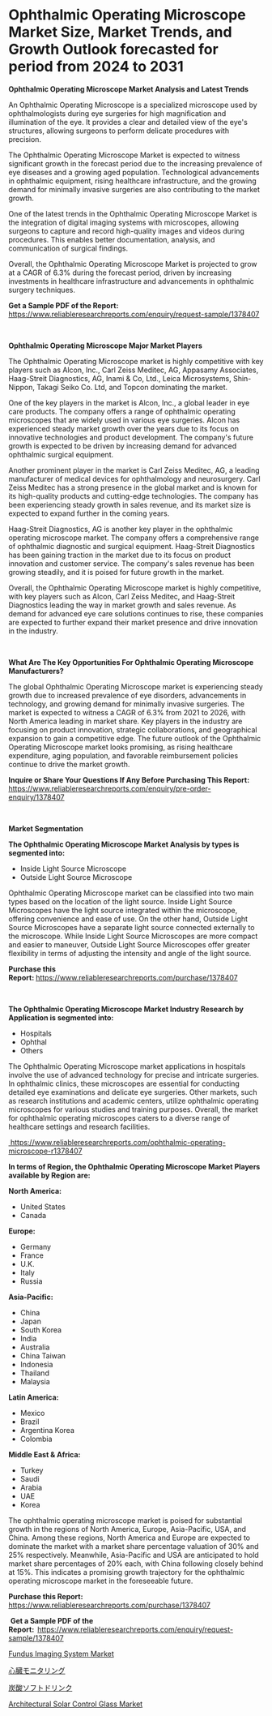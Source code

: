 <p><h1>Ophthalmic Operating Microscope Market Size, Market Trends, and Growth Outlook forecasted for period from 2024 to 2031</h1></p><p><strong>Ophthalmic Operating Microscope Market Analysis and Latest Trends</strong></p>
<p><p>An Ophthalmic Operating Microscope is a specialized microscope used by ophthalmologists during eye surgeries for high magnification and illumination of the eye. It provides a clear and detailed view of the eye's structures, allowing surgeons to perform delicate procedures with precision.</p><p>The Ophthalmic Operating Microscope Market is expected to witness significant growth in the forecast period due to the increasing prevalence of eye diseases and a growing aged population. Technological advancements in ophthalmic equipment, rising healthcare infrastructure, and the growing demand for minimally invasive surgeries are also contributing to the market growth.</p><p>One of the latest trends in the Ophthalmic Operating Microscope Market is the integration of digital imaging systems with microscopes, allowing surgeons to capture and record high-quality images and videos during procedures. This enables better documentation, analysis, and communication of surgical findings.</p><p>Overall, the Ophthalmic Operating Microscope Market is projected to grow at a CAGR of 6.3% during the forecast period, driven by increasing investments in healthcare infrastructure and advancements in ophthalmic surgery techniques.</p></p>
<p><strong>Get a Sample PDF of the Report:&nbsp;</strong> <a href="https://www.reliableresearchreports.com/enquiry/request-sample/1378407">https://www.reliableresearchreports.com/enquiry/request-sample/1378407</a></p>
<p>&nbsp;</p>
<p><strong>Ophthalmic Operating Microscope Major Market Players</strong></p>
<p><p>The Ophthalmic Operating Microscope market is highly competitive with key players such as Alcon, Inc., Carl Zeiss Meditec, AG, Appasamy Associates, Haag-Streit Diagnostics, AG, Inami & Co, Ltd., Leica Microsystems, Shin-Nippon, Takagi Seiko Co. Ltd, and Topcon dominating the market.</p><p>One of the key players in the market is Alcon, Inc., a global leader in eye care products. The company offers a range of ophthalmic operating microscopes that are widely used in various eye surgeries. Alcon has experienced steady market growth over the years due to its focus on innovative technologies and product development. The company's future growth is expected to be driven by increasing demand for advanced ophthalmic surgical equipment.</p><p>Another prominent player in the market is Carl Zeiss Meditec, AG, a leading manufacturer of medical devices for ophthalmology and neurosurgery. Carl Zeiss Meditec has a strong presence in the global market and is known for its high-quality products and cutting-edge technologies. The company has been experiencing steady growth in sales revenue, and its market size is expected to expand further in the coming years.</p><p>Haag-Streit Diagnostics, AG is another key player in the ophthalmic operating microscope market. The company offers a comprehensive range of ophthalmic diagnostic and surgical equipment. Haag-Streit Diagnostics has been gaining traction in the market due to its focus on product innovation and customer service. The company's sales revenue has been growing steadily, and it is poised for future growth in the market.</p><p>Overall, the Ophthalmic Operating Microscope market is highly competitive, with key players such as Alcon, Carl Zeiss Meditec, and Haag-Streit Diagnostics leading the way in market growth and sales revenue. As demand for advanced eye care solutions continues to rise, these companies are expected to further expand their market presence and drive innovation in the industry.</p></p>
<p>&nbsp;</p>
<p><strong>What Are The Key Opportunities For Ophthalmic Operating Microscope Manufacturers?</strong></p>
<p><p>The global Ophthalmic Operating Microscope market is experiencing steady growth due to increased prevalence of eye disorders, advancements in technology, and growing demand for minimally invasive surgeries. The market is expected to witness a CAGR of 6.3% from 2021 to 2026, with North America leading in market share. Key players in the industry are focusing on product innovation, strategic collaborations, and geographical expansion to gain a competitive edge. The future outlook of the Ophthalmic Operating Microscope market looks promising, as rising healthcare expenditure, aging population, and favorable reimbursement policies continue to drive the market growth.</p></p>
<p><strong>Inquire or Share Your Questions If Any Before Purchasing This Report:</strong> <a href="https://www.reliableresearchreports.com/enquiry/pre-order-enquiry/1378407">https://www.reliableresearchreports.com/enquiry/pre-order-enquiry/1378407</a></p>
<p>&nbsp;</p>
<p><strong>Market Segmentation</strong></p>
<p><strong>The Ophthalmic Operating Microscope Market Analysis by types is segmented into:</strong></p>
<p><ul><li>Inside Light Source Microscope</li><li>Outside Light Source Microscope</li></ul></p>
<p><p>Ophthalmic Operating Microscope market can be classified into two main types based on the location of the light source. Inside Light Source Microscopes have the light source integrated within the microscope, offering convenience and ease of use. On the other hand, Outside Light Source Microscopes have a separate light source connected externally to the microscope. While Inside Light Source Microscopes are more compact and easier to maneuver, Outside Light Source Microscopes offer greater flexibility in terms of adjusting the intensity and angle of the light source.</p></p>
<p><strong>Purchase this Report:&nbsp;</strong><a href="https://www.reliableresearchreports.com/purchase/1378407">https://www.reliableresearchreports.com/purchase/1378407</a></p>
<p>&nbsp;</p>
<p><strong>The Ophthalmic Operating Microscope Market Industry Research by Application is segmented into:</strong></p>
<p><ul><li>Hospitals</li><li>Ophthal</li><li>Others</li></ul></p>
<p><p>The Ophthalmic Operating Microscope market applications in hospitals involve the use of advanced technology for precise and intricate surgeries. In ophthalmic clinics, these microscopes are essential for conducting detailed eye examinations and delicate eye surgeries. Other markets, such as research institutions and academic centers, utilize ophthalmic operating microscopes for various studies and training purposes. Overall, the market for ophthalmic operating microscopes caters to a diverse range of healthcare settings and research facilities.</p></p>
<p><a href="https://www.reliableresearchreports.com/ophthalmic-operating-microscope-r1378407">&nbsp;https://www.reliableresearchreports.com/ophthalmic-operating-microscope-r1378407</a></p>
<p><strong>In terms of Region, the Ophthalmic Operating Microscope Market Players available by Region are:</strong></p>
<p>
    <p> <strong> North America: </strong>
        <ul>
            <li>United States</li>
            <li>Canada</li>
        </ul>
        </p> 
    <p> <strong> Europe: </strong>
        <ul>
            <li>Germany</li>
            <li>France</li>
            <li>U.K.</li>
            <li>Italy</li>
            <li>Russia</li>
        </ul>
        </p> 
    <p> <strong> Asia-Pacific: </strong>
        <ul>
            <li>China</li>
            <li>Japan</li>
            <li>South Korea</li>
            <li>India</li>
            <li>Australia</li>
            <li>China Taiwan</li>
            <li>Indonesia</li>
            <li>Thailand</li>
            <li>Malaysia</li>
        </ul>
        </p> 
    <p> <strong> Latin America: </strong>
        <ul>
            <li>Mexico</li>
            <li>Brazil</li>
            <li>Argentina Korea</li>
            <li>Colombia</li>
        </ul>
        </p> 
    <p> <strong> Middle East & Africa: </strong>
        <ul>
            <li>Turkey</li>
            <li>Saudi</li>
            <li>Arabia</li>
            <li>UAE</li>
            <li>Korea</li>
        </ul>
    </p>
    </p>
<p><p>The ophthalmic operating microscope market is poised for substantial growth in the regions of North America, Europe, Asia-Pacific, USA, and China. Among these regions, North America and Europe are expected to dominate the market with a market share percentage valuation of 30% and 25% respectively. Meanwhile, Asia-Pacific and USA are anticipated to hold market share percentages of 20% each, with China following closely behind at 15%. This indicates a promising growth trajectory for the ophthalmic operating microscope market in the foreseeable future.</p></p>
<p><strong>Purchase this Report: </strong><a href="https://www.reliableresearchreports.com/purchase/1378407">https://www.reliableresearchreports.com/purchase/1378407</a></p>
<p>&nbsp;<strong>Get a Sample PDF of the Report:&nbsp;&nbsp;</strong><a href="https://www.reliableresearchreports.com/enquiry/request-sample/1378407">https://www.reliableresearchreports.com/enquiry/request-sample/1378407</a></p>
<p><strong></strong></p>
<p><p><a href="https://github.com/maudAbbott7/Market-Research-Report-List-1/blob/main/fundus-imaging-system-market.md">Fundus Imaging System Market</a></p><p><a href="https://github.com/KaydenJohns1964/Market-Research-Report-List-1/blob/main/282062450929.md">心臓モニタリング</a></p><p><a href="https://github.com/marbadji/Market-Research-Report-List-1/blob/main/899953650928.md">炭酸ソフトドリンク</a></p><p><a href="https://issuu.com/reportprime-2/docs/architectural-solar-control-glass-market-size-2030">Architectural Solar Control Glass Market</a></p></p>